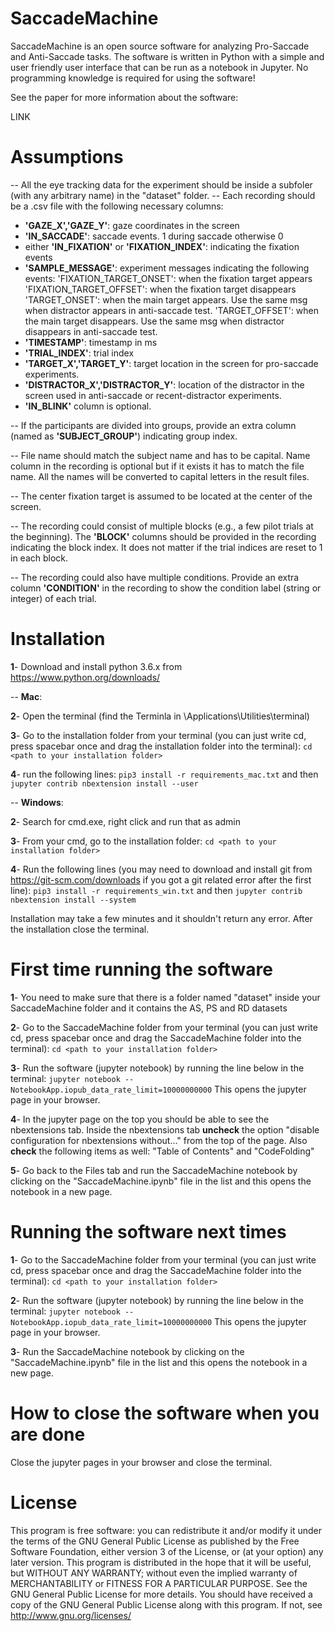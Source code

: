 # SaccadeMachine
SaccadeMachine is an open source software for analyzing Pro-Saccade and Anti-Saccade tasks. The software is written in Python with a simple and user friendly user interface that can be run as a notebook in Jupyter. No programming knowledge is required for using the software!

See the paper for more information about the software:

LINK

# Assumptions
--  All the eye tracking data for the experiment should be inside a subfoler (with any arbitrary name) in the "dataset" folder.
--  Each recording should be a .csv file with the following necessary columns:
* **'GAZE_X','GAZE_Y'**: gaze coordinates in the screen 
* **'IN_SACCADE'**: saccade events. 1 during saccade otherwise 0 
* either **'IN_FIXATION'** or **'FIXATION_INDEX'**: indicating the fixation events
* **'SAMPLE_MESSAGE'**: experiment messages indicating the following events: 
        'FIXATION_TARGET_ONSET': when the fixation target appears
        'FIXATION_TARGET_OFFSET': when the fixation target disappears
        'TARGET_ONSET': when the main target appears. Use the same msg when distractor appears in anti-saccade test. 
        'TARGET_OFFSET': when the main target disappears. Use the same msg when distractor disappears in anti-saccade test. 
* **'TIMESTAMP'**: timestamp in ms
* **'TRIAL_INDEX'**: trial index 
* **'TARGET_X','TARGET_Y'**: target location in the screen for pro-saccade experiments.
* **'DISTRACTOR_X','DISTRACTOR_Y'**: location of the distractor in the screen used in anti-saccade or recent-distractor experiments.
* **'IN_BLINK'** column is optional.

-- If the participants are divided into groups, provide an extra column (named as **'SUBJECT_GROUP'**) indicating group index.

-- File name should match the subject name and has to be capital. Name column in the recording is optional but if it exists it has to match the file name. All the names will be converted to capital letters in the result files. 

-- The center fixation target is assumed to be located at the center of the screen. 

-- The recording could consist of multiple blocks (e.g., a few pilot trials at the beginning). The **'BLOCK'** columns should be provided in the recording indicating the block index. It does not matter if the trial indices are reset to 1 in each block. 

-- The recording could also have multiple conditions. Provide an extra column **'CONDITION'** in the recording to show the condition label (string or integer) of each trial.  


# Installation

**1**- Download and install python 3.6.x from https://www.python.org/downloads/

-- **Mac**:

**2**- Open the terminal (find the Terminla in \Applications\Utilities\terminal)

**3**- Go to the installation folder from your terminal (you can just write cd, press spacebar once and drag the installation folder into the terminal): 
```cd <path to your installation folder>```

**4**- run the following lines:
```pip3 install -r requirements_mac.txt```
and then 
```jupyter contrib nbextension install --user```

-- **Windows**:

**2**- Search for cmd.exe, right click and run that as admin

**3**- From your cmd, go to the installation folder:
```cd <path to your installation folder>```

**4**- Run the following lines (you may need to download and install git from https://git-scm.com/downloads
if you got a git related error after the first line): 
```pip3 install -r requirements_win.txt```
and then 
```jupyter contrib nbextension install --system```


Installation may take a few minutes and it shouldn't return any error. After the installation close the terminal.
 
# First time running the software

**1**- You need to make sure that there is a folder named "dataset" inside your SaccadeMachine folder and it contains the AS, PS and RD datasets

**2**- Go to the SaccadeMachine folder from your terminal (you can just write cd, press spacebar once and drag the SaccadeMachine folder into the terminal):
```cd <path to your installation folder>```

**3**- Run the software (jupyter notebook) by running the line below in the terminal:
```jupyter notebook --NotebookApp.iopub_data_rate_limit=10000000000``` 
This opens the jupyter page in your browser.

**4**- In the jupyter page on the top you should be able to see the nbextensions tab. Inside the nbextensions tab **uncheck** the option "disable configuration for nbextensions without..." from the top of the page. Also **check** the following items as well: "Table of Contents" and "CodeFolding"

**5**- Go back to the Files tab and run the SaccadeMachine notebook by clicking on the "SaccadeMachine.ipynb" file in the list and this opens the notebook in a new page.

# Running the software next times

**1**- Go to the SaccadeMachine folder from your terminal (you can just write cd, press spacebar once and drag the SaccadeMachine folder into the terminal):
```cd <path to your installation folder>```

**2**- Run the software (jupyter notebook) by running the line below in the terminal:
```jupyter notebook --NotebookApp.iopub_data_rate_limit=10000000000```
This opens the jupyter page in your browser.

**3**- Run the SaccadeMachine notebook by clicking on the "SaccadeMachine.ipynb" file in the list and this opens the notebook in a new page.

# How to close the software when you are done
Close the jupyter pages in your browser and close the terminal.

# License
This program is free software: you can redistribute it and/or modify
it under the terms of the GNU General Public License as published by
the Free Software Foundation, either version 3 of the License, or
(at your option) any later version.
This program is distributed in the hope that it will be useful,
but WITHOUT ANY WARRANTY; without even the implied warranty of
MERCHANTABILITY or FITNESS FOR A PARTICULAR PURPOSE.  See the
GNU General Public License for more details.
You should have received a copy of the GNU General Public License
along with this program.  If not, see <http://www.gnu.org/licenses/>
